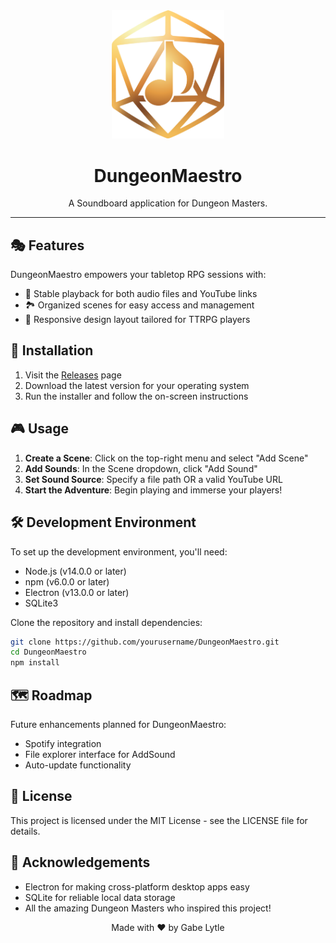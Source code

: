 <div align="center">
  <img src="assets/logo-min-gold.svg" alt="DungeonMaestro Logo" width="180"/>
  <h1>DungeonMaestro</h1>
  <p>A Soundboard application for Dungeon Masters.</p>
</div>

---

## 🎭 Features

DungeonMaestro empowers your tabletop RPG sessions with:

- 🎵 Stable playback for both audio files and YouTube links
- 🏞️ Organized scenes for easy access and management
- 📱 Responsive design layout tailored for TTRPG players

## 🚀 Installation

1. Visit the [Releases](https://github.com/yourusername/DungeonMaestro/releases) page
2. Download the latest version for your operating system
3. Run the installer and follow the on-screen instructions

## 🎮 Usage

1. **Create a Scene**: Click on the top-right menu and select "Add Scene"
2. **Add Sounds**: In the Scene dropdown, click "Add Sound"
3. **Set Sound Source**: Specify a file path OR a valid YouTube URL
4. **Start the Adventure**: Begin playing and immerse your players!

## 🛠️ Development Environment

To set up the development environment, you'll need:

- Node.js (v14.0.0 or later)
- npm (v6.0.0 or later)
- Electron (v13.0.0 or later)
- SQLite3

Clone the repository and install dependencies:
```bash
git clone https://github.com/yourusername/DungeonMaestro.git
cd DungeonMaestro
npm install
```

## 🗺️ Roadmap
Future enhancements planned for DungeonMaestro:

- Spotify integration
- File explorer interface for AddSound
- Auto-update functionality

## 📜 License
This project is licensed under the MIT License - see the LICENSE file for details.

## 🙏 Acknowledgements
- Electron for making cross-platform desktop apps easy
- SQLite for reliable local data storage
- All the amazing Dungeon Masters who inspired this project!

<div align="center">
  Made with ❤️ by Gabe Lytle
</div>
